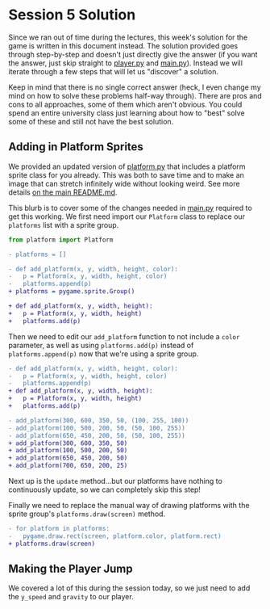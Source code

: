 # Session 5 Solution
Since we ran out of time during the lectures, this week's solution for the game is written in this document instead. The solution provided goes through step-by-step and doesn't just directly give the answer (if you want the answer, just skip straight to [player.py](player.py) and [main.py](main.py)). Instead we will iterate through a few steps that will let us "discover" a solution. 

Keep in mind that there is no single correct answer (heck, I even change my mind on how to solve these problems half-way through). There are pros and cons to all approaches, some of them which aren't obvious. You could spend an entire university class just learning about how to "best" solve some of these and still not have the best solution.

## Adding in Platform Sprites
We provided an updated version of [platform.py](platform.py) that includes a platform sprite class for you already. This was both to save time and to make an image that can stretch infinitely wide without looking weird. See more details [on the main README.md](https://github.com/Schulich-Ignite/flare/tree/main/game#pre-built---platforms-have-been-changed-into-sprites).

This blurb is to cover some of the changes needed in [main.py](main.py) required to get this working. We first need import our `Platform` class to replace our `platforms` list with a sprite group.
```py
from platform import Platform
```
```diff
- platforms = []

- def add_platform(x, y, width, height, color):
-   p = Platform(x, y, width, height, color)
-   platforms.append(p)
+ platforms = pygame.sprite.Group()

+ def add_platform(x, y, width, height):
+   p = Platform(x, y, width, height)
+   platforms.add(p)
```
Then we need to edit our `add_platform` function to not include a `color` parameter, as well as using `platforms.add(p)` instead of `platforms.append(p)` now that we're using a sprite group.
```diff
- def add_platform(x, y, width, height, color):
-   p = Platform(x, y, width, height, color)
-   platforms.append(p)
+ def add_platform(x, y, width, height):
+   p = Platform(x, y, width, height)
+   platforms.add(p)
```
```diff
- add_platform(300, 600, 350, 50, (100, 255, 100))
- add_platform(100, 500, 200, 50, (50, 100, 255))
- add_platform(650, 450, 200, 50, (50, 100, 255))
+ add_platform(300, 600, 350, 50)
+ add_platform(100, 500, 200, 50)
+ add_platform(650, 450, 200, 50)
+ add_platform(700, 650, 200, 25)
```

Next up is the `update` method...but our platforms have nothing to continuously update, so we can completely skip this step!

Finally we need to replace the manual way of drawing platforms with the sprite group's `platforms.draw(screen)` method.
```diff
- for platform in platforms:
-   pygame.draw.rect(screen, platform.color, platform.rect)
+ platforms.draw(screen)
```

## Making the Player Jump
We covered a lot of this during the session today, so we just need to add the `y_speed` and `gravity` to our player.